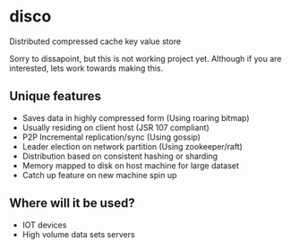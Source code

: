 # disco
Distributed compressed cache key value store

Sorry to dissapoint, but this is not working project yet.
Although if you are interested, lets work towards making this.

## Unique features

- Saves data in highly compressed form (Using roaring bitmap)
- Usually residing on client host (JSR 107 compliant)
- P2P Incremental replication/sync (Using gossip)
- Leader election on network partition (Using zookeeper/raft)
- Distribution based on consistent hashing or sharding
- Memory mapped to disk on host machine for large dataset
- Catch up feature on new machine spin up

## Where will it be used?

- IOT devices
- High volume data sets servers

